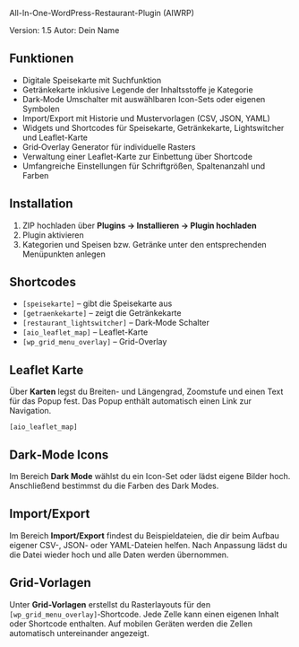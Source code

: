 All-In-One-WordPress-Restaurant-Plugin (AIWRP)

Version: 1.5
Autor: Dein Name

## Funktionen

- Digitale Speisekarte mit Suchfunktion
- Getränkekarte inklusive Legende der Inhaltsstoffe je Kategorie
- Dark‑Mode Umschalter mit auswählbaren Icon-Sets oder eigenen Symbolen
- Import/Export mit Historie und Mustervorlagen (CSV, JSON, YAML)
- Widgets und Shortcodes für Speisekarte, Getränkekarte, Lightswitcher und Leaflet-Karte
- Grid‑Overlay Generator für individuelle Rasters
- Verwaltung einer Leaflet-Karte zur Einbettung über Shortcode
- Umfangreiche Einstellungen für Schriftgrößen, Spaltenanzahl und Farben

## Installation

1. ZIP hochladen über **Plugins → Installieren → Plugin hochladen**
2. Plugin aktivieren
3. Kategorien und Speisen bzw. Getränke unter den entsprechenden Menüpunkten anlegen

## Shortcodes

- `[speisekarte]` – gibt die Speisekarte aus
- `[getraenkekarte]` – zeigt die Getränkekarte
- `[restaurant_lightswitcher]` – Dark‑Mode Schalter
- `[aio_leaflet_map]` – Leaflet-Karte
- `[wp_grid_menu_overlay]` – Grid-Overlay

## Leaflet Karte

Über **Karten** legst du Breiten- und Längengrad, Zoomstufe und einen Text für das Popup fest. Das Popup enthält automatisch einen Link zur Navigation.

```
[aio_leaflet_map]
```

## Dark‑Mode Icons

Im Bereich **Dark Mode** wählst du ein Icon-Set oder lädst eigene Bilder hoch. Anschließend bestimmst du die Farben des Dark Modes.

## Import/Export

Im Bereich **Import/Export** findest du Beispieldateien, die dir beim Aufbau eigener CSV-, JSON- oder YAML-Dateien helfen. Nach Anpassung lädst du die Datei wieder hoch und alle Daten werden übernommen.

## Grid‑Vorlagen

Unter **Grid-Vorlagen** erstellst du Rasterlayouts für den `[wp_grid_menu_overlay]`‑Shortcode. Jede Zelle kann einen eigenen Inhalt oder Shortcode enthalten. Auf mobilen Geräten werden die Zellen automatisch untereinander angezeigt.

